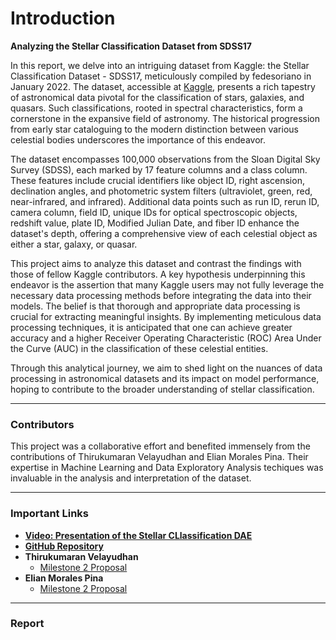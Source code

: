 # Introduction

**Analyzing the Stellar Classification Dataset from SDSS17** 

In this report, we delve into an intriguing dataset from Kaggle: the Stellar Classification Dataset - SDSS17, meticulously compiled by fedesoriano in January 2022. The dataset, accessible at [Kaggle](https://www.kaggle.com/datasets/fedesoriano/stellar-classification-dataset-sdss17/data), presents a rich tapestry of astronomical data pivotal for the classification of stars, galaxies, and quasars. Such classifications, rooted in spectral characteristics, form a cornerstone in the expansive field of astronomy. The historical progression from early star cataloguing to the modern distinction between various celestial bodies underscores the importance of this endeavor.

The dataset encompasses 100,000 observations from the Sloan Digital Sky Survey (SDSS), each marked by 17 feature columns and a class column. These features include crucial identifiers like object ID, right ascension, declination angles, and photometric system filters (ultraviolet, green, red, near-infrared, and infrared). Additional data points such as run ID, rerun ID, camera column, field ID, unique IDs for optical spectroscopic objects, redshift value, plate ID, Modified Julian Date, and fiber ID enhance the dataset's depth, offering a comprehensive view of each celestial object as either a star, galaxy, or quasar.

This project aims to analyze this dataset and contrast the findings with those of fellow Kaggle contributors. A key hypothesis underpinning this endeavor is the assertion that many Kaggle users may not fully leverage the necessary data processing methods before integrating the data into their models. The belief is that thorough and appropriate data processing is crucial for extracting meaningful insights. By implementing meticulous data processing techniques, it is anticipated that one can achieve greater accuracy and a higher Receiver Operating Characteristic (ROC) Area Under the Curve (AUC) in the classification of these celestial entities.

Through this analytical journey, we aim to shed light on the nuances of data processing in astronomical datasets and its impact on model performance, hoping to contribute to the broader understanding of stellar classification.

---
### Contributors
This project was a collaborative effort and benefited immensely from the contributions of Thirukumaran Velayudhan and Elian Morales Pina. Their expertise in Machine Learning and Data Exploratory Analysis techiques was invaluable in the analysis and interpretation of the dataset.

---
### Important Links 
- **[Video: Presentation of the Stellar CLlassification DAE](/)**
- **[GitHub Repository](/)**
- **Thirukumaran Velayudhan**
  - [Milestone 2 Proposal](/)
- **Elian Morales Pina**
  -  [Milestone 2 Proposal](/)

---
### Report


